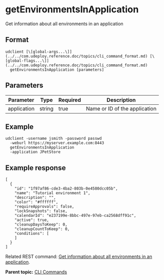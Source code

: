 # getEnvironmentsInApplication

Get information about all environments in an application

## Format

```
udclient [\[global-args...\]](../../com.udeploy.reference.doc/topics/cli_command_format.md) [\[global-flags...\]](../../com.udeploy.reference.doc/topics/cli_command_format.md)
  getEnvironmentsInApplication [parameters]
```

## Parameters

|Parameter|Type|Required|Description|
|---------|----|--------|-----------|
|application|string|true|Name or ID of the application|

## Example

```
udclient -username jsmith -password passwd 
  -weburl https://myserver.example.com:8443
  getEnvironmentsInApplication
  -application JPetStore
```

## Example response

```
[
  {
    "id": "1f97af86-cde3-4ba2-803b-0e4580dcc05b",
    "name": "Tutorial environment 1",
    "description": "",
    "color": "#ffffff",
    "requireApprovals": false,
    "lockSnapshots": false,
    "calendarId": "e237199e-8bbc-497e-97eb-ca2568dff91c",
    "active": true,
    "cleanupDaysToKeep": 0,
    "cleanupCountToKeep": 0,
    "conditions": [
    ]
  }
]
```

Related REST command: [Get information about all environments in an application](rest_cli_application_environmentsinapplication_get.md).

**Parent topic:** [CLI Commands](../../com.udeploy.reference.doc/topics/cli_commands.md)

